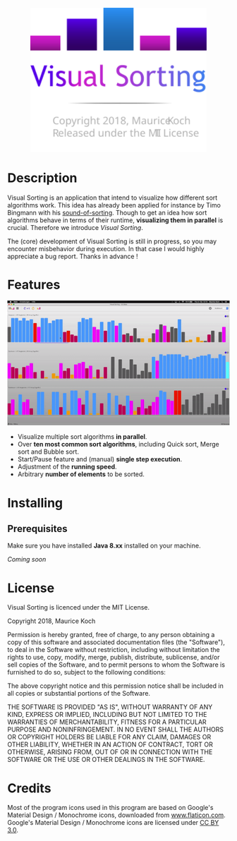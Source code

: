 <p align="center">
  <img width="400" src="logo.svg">
</p>

# Description

Visual Sorting is an application that intend to visualize how different 
sort algorithms work. This idea has already been applied for instance by Timo Bingmann
with his [sound-of-sorting](https://github.com/bingmann/sound-of-sorting). Though
to get an idea how sort algorithms behave in terms of their runtime,
**visualizing them in parallel** is crucial. Therefore we introduce *Visual Sorting*.

The (core) development of Visual Sorting is still in progress, so you may encounter misbehavior
during execution. In that case I would highly appreciate a bug report. Thanks in advance !

# Features

![visual-sorting-teaser.gif](visual-sorting-teaser.gif)

* Visualize multiple sort algorithms **in parallel**.
* Over **ten most common sort algorithms**, including Quick sort, Merge sort and Bubble sort.
* Start/Pause feature and (manual) **single step execution**.
* Adjustment of the **running speed**.
* Arbitrary **number of elements** to be sorted.

# Installing

## Prerequisites

Make sure you have installed **Java 8.xx** installed on your machine.

*Coming soon*

# License

Visual Sorting is licenced under the MIT License.

Copyright 2018, Maurice Koch

Permission is hereby granted, free of charge, to any person obtaining a copy of this software and associated documentation files (the "Software"), to deal in the Software without restriction, including without limitation the rights to use, copy, modify, merge, publish, distribute, sublicense, and/or sell copies of the Software, and to permit persons to whom the Software is furnished to do so, subject to the following conditions:

The above copyright notice and this permission notice shall be included in all copies or substantial portions of the Software.

THE SOFTWARE IS PROVIDED "AS IS", WITHOUT WARRANTY OF ANY KIND, EXPRESS OR IMPLIED, INCLUDING BUT NOT LIMITED TO THE WARRANTIES OF MERCHANTABILITY, FITNESS FOR A PARTICULAR PURPOSE AND NONINFRINGEMENT. IN NO EVENT SHALL THE AUTHORS OR COPYRIGHT HOLDERS BE LIABLE FOR ANY CLAIM, DAMAGES OR OTHER LIABILITY, WHETHER IN AN ACTION OF CONTRACT, TORT OR OTHERWISE, ARISING FROM, OUT OF OR IN CONNECTION WITH THE SOFTWARE OR THE USE OR OTHER DEALINGS IN THE SOFTWARE.

# Credits

Most of the program icons used in this program are based
on Google's Material Design / Monochrome icons, downloaded from www.flaticon.com.
Google's Material Design / Monochrome icons are licensed under [CC BY 3.0](https://creativecommons.org/licenses/by/3.0/).

